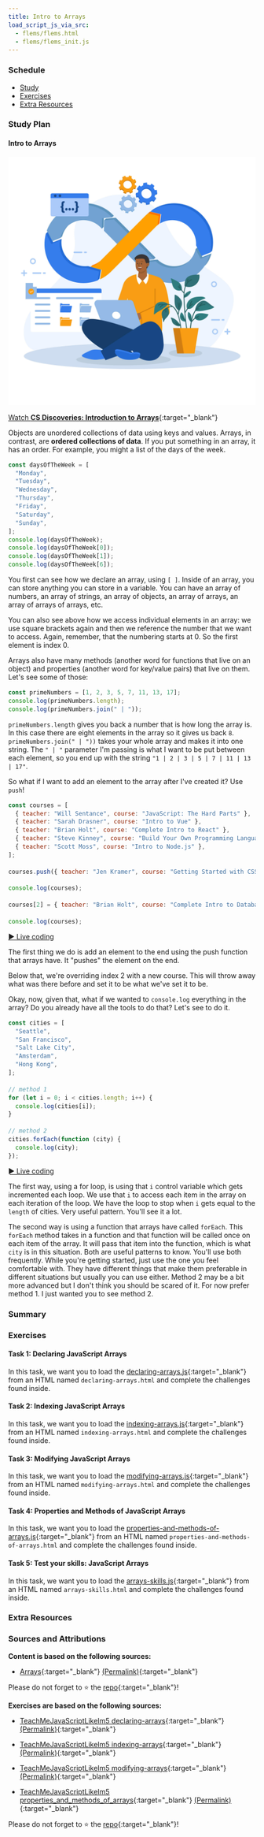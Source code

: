 ```yaml
---
title: Intro to Arrays
load_script_js_via_src:
  - flems/flems.html
  - flems/flems_init.js
---
```


### Schedule

  - [Study](#study-plan-NN)
  - [Exercises](#exercises-NN)
  - [Extra Resources](#extra-resources-NN)

### Study Plan

<!-- SGEN:META:PROGRESS:task=Read 'Intro to Arrays' -->
#### Intro to Arrays

  ![](./assets/flat-design-devops-illustration.jpg)

  <!-- SGEN:META:PROGRESS:task=Watch 'CS Discoveries: Introduction to Arrays' -->
  [Watch **CS Discoveries: Introduction to Arrays**](https://www.youtube.com/watch?v=seBDTeZmb-k){:target="_blank"}

  Objects are unordered collections of data using keys and values. Arrays, in contrast, are **ordered collections of data**. If you put something in an array, it has an order. For example, you might a list of the days of the week.

  ```javascript
  const daysOfTheWeek = [
    "Monday",
    "Tuesday",
    "Wednesday",
    "Thursday",
    "Friday",
    "Saturday",
    "Sunday",
  ];
  console.log(daysOfTheWeek);
  console.log(daysOfTheWeek[0]);
  console.log(daysOfTheWeek[1]);
  console.log(daysOfTheWeek[6]);
  ```

  You first can see how we declare an array, using `[ ]`. Inside of an array, you can store anything you can store in a variable. You can have an array of numbers, an array of strings, an array of objects, an array of arrays, an array of arrays of arrays, etc.

  You can also see above how we access individual elements in an array: we use square brackets again and then we reference the number that we want to access. Again, remember, that the numbering starts at 0. So the first element is index 0.

  Arrays also have many methods (another word for functions that live on an object) and properties (another word for key/value pairs) that live on them. Let's see some of those:

  ```javascript
  const primeNumbers = [1, 2, 3, 5, 7, 11, 13, 17];
  console.log(primeNumbers.length);
  console.log(primeNumbers.join(" | "));
  ```

  `primeNumbers.length` gives you back a number that is how long the array is. In this case there are eight elements in the array so it gives us back `8`. `primeNumbers.join(" | "))` takes your whole array and makes it into one string. The `" | "` parameter I'm passing is what I want to be put between each element, so you end up with the string `"1 | 2 | 3 | 5 | 7 | 11 | 13 | 17"`.

  So what if I want to add an element to the array after I've created it? Use `push`!

  ```javascript
  const courses = [
    { teacher: "Will Sentance", course: "JavaScript: The Hard Parts" },
    { teacher: "Sarah Drasner", course: "Intro to Vue" },
    { teacher: "Brian Holt", course: "Complete Intro to React" },
    { teacher: "Steve Kinney", course: "Build Your Own Programming Language" },
    { teacher: "Scott Moss", course: "Intro to Node.js" },
  ];

  courses.push({ teacher: "Jen Kramer", course: "Getting Started with CSS" });

  console.log(courses);

  courses[2] = { teacher: "Brian Holt", course: "Complete Intro to Databases" };

  console.log(courses);
  ```

  [&#9658; Live coding](#flems-enable)

  The first thing we do is add an element to the end using the push function that arrays have. It "pushes" the element on the end.

  Below that, we're overriding index 2 with a new course. This will throw away what was there before and set it to be what we've set it to be.

  Okay, now, given that, what if we wanted to `console.log` everything in the array? Do you already have all the tools to do that? Let's see to do it.

  ```javascript
  const cities = [
    "Seattle",
    "San Francisco",
    "Salt Lake City",
    "Amsterdam",
    "Hong Kong",
  ];

  // method 1
  for (let i = 0; i < cities.length; i++) {
    console.log(cities[i]);
  }

  // method 2
  cities.forEach(function (city) {
    console.log(city);
  });
  ```

  [&#9658; Live coding](#flems-enable)

  The first way, using a for loop, is using that `i` control variable which gets incremented each loop. We use that `i` to access each item in the array on each iteration of the loop. We have the loop to stop when `i` gets equal to the `length` of cities. Very useful pattern. You'll see it a lot.

  The second way is using a function that arrays have called `forEach`. This `forEach` method takes in a function and that function will be called once on each item of the array. It will pass that item into the function, which is what `city` is in this situation. Both are useful patterns to know. You'll use both frequently. While you're getting started, just use the one you feel comfortable with. They have different things that make them preferable in different situations but usually you can use either. Method 2 may be a bit more advanced but I don't think you should be scared of it. For now prefer method 1. I just wanted you to see method 2.

### Summary

### Exercises

#### Task 1: Declaring JavaScript Arrays

  <!-- SGEN:META:PROGRESS:task=Complete the exercise 'Declaring JavaScript Arrays'|user_folder=task_1 -->
  <!-- SGEN:META:TESTS:name=Test Exercise: 'Declaring JavaScript Arrays'|type=exist|user_folder=task_1|files=declaring-arrays.js,declaring-arrays.html -->
  In this task, we want you to load the [declaring-arrays.js](./exercises/declaring-arrays.js){:target="_blank"} from an HTML named `declaring-arrays.html` and complete the challenges found inside.

#### Task 2: Indexing JavaScript Arrays

  <!-- SGEN:META:PROGRESS:task=Complete the exercise 'Indexing JavaScript Arrays'|user_folder=task_2 -->
  <!-- SGEN:META:TESTS:name=Test Exercise: 'Indexing JavaScript Arrays'|type=exist|user_folder=task_2|files=indexing-arrays.js,indexing-arrays.html -->
  In this task, we want you to load the [indexing-arrays.js](./exercises/indexing-arrays.js){:target="_blank"} from an HTML named `indexing-arrays.html` and complete the challenges found inside.

#### Task 3: Modifying JavaScript Arrays

  <!-- SGEN:META:PROGRESS:task=Complete the exercise 'Modifying JavaScript Arrays'|user_folder=task_3 -->
  <!-- SGEN:META:TESTS:name=Test Exercise: 'Modifying JavaScript Arrays'|type=exist|user_folder=task_3|files=modifying-arrays.js,modifying-arrays.html -->
  In this task, we want you to load the [modifying-arrays.js](./exercises/modifying-arrays.js){:target="_blank"} from an HTML named `modifying-arrays.html` and complete the challenges found inside.

#### Task 4: Properties and Methods of JavaScript Arrays

  <!-- SGEN:META:PROGRESS:task=Complete the exercise 'Properties and Methods of JavaScript Arrays'|user_folder=task_4 -->
  <!-- SGEN:META:TESTS:name=Test Exercise: 'Properties and Methods of JavaScript Arrays'|type=exist|user_folder=task_4|files=properties-and-methods-of-arrays.js,properties-and-methods-of-arrays.html -->
  In this task, we want you to load the [properties-and-methods-of-arrays.js](./exercises/properties-and-methods-of-arrays.js){:target="_blank"} from an HTML named `properties-and-methods-of-arrays.html` and complete the challenges found inside.

#### Task 5: Test your skills: JavaScript Arrays

  <!-- SGEN:META:PROGRESS:task=Complete the exercise 'Test your skills: JavaScript Arrays'|user_folder=task_5 -->
  <!-- SGEN:META:TESTS:name=Test Exercise: 'Test your skills: JavaScript Arrays'|type=exist|user_folder=task_5|files=arrays-skills.js,arrays-skills.html -->
  In this task, we want you to load the [arrays-skills.js](./exercises/arrays-skills.js){:target="_blank"} from an HTML named `arrays-skills.html` and complete the challenges found inside.

### Extra Resources

### Sources and Attributions

  **Content is based on the following sources:**

  - [Arrays](https://github.com/btholt/complete-intro-to-web-dev-v3/blob/main/lessons/04-javascript/K-arrays.md){:target="_blank"} [(Permalink)](https://github.com/btholt/complete-intro-to-web-dev-v3/blob/a46a32bb9d641523163d74c28340ec686c5be2f9/lessons/04-javascript/K-arrays.md){:target="_blank"}

  Please do not forget to ⭐ the [repo](https://github.com/btholt/complete-intro-to-web-dev-v3){:target="_blank"}!

  **Exercises are based on the following sources:**

  - [TeachMeJavaScriptLikeIm5 declaring-arrays](https://github.com/inspirezonetech/TeachMeJavaScriptLikeIm5/blob/main/3-arrays/declaring-arrays.js){:target="_blank"} [(Permalink)](https://github.com/inspirezonetech/TeachMeJavaScriptLikeIm5/blob/bcbe160a29718c0eb832fbf7af113b896ff06deb/3-arrays/declaring-arrays.js){:target="_blank"}

  - [TeachMeJavaScriptLikeIm5 indexing-arrays](https://github.com/inspirezonetech/TeachMeJavaScriptLikeIm5/blob/main/3-arrays/indexing-arrays.js){:target="_blank"} [(Permalink)](https://github.com/inspirezonetech/TeachMeJavaScriptLikeIm5/blob/bcbe160a29718c0eb832fbf7af113b896ff06deb/3-arrays/indexing-arrays.js){:target="_blank"}

  - [TeachMeJavaScriptLikeIm5 modifying-arrays](https://github.com/inspirezonetech/TeachMeJavaScriptLikeIm5/blob/main/3-arrays/modifying-arrays.js){:target="_blank"} [(Permalink)](https://github.com/inspirezonetech/TeachMeJavaScriptLikeIm5/blob/bcbe160a29718c0eb832fbf7af113b896ff06deb/3-arrays/modifying-arrays.js){:target="_blank"}

  - [TeachMeJavaScriptLikeIm5 properties_and_methods_of_arrays](https://github.com/inspirezonetech/TeachMeJavaScriptLikeIm5/blob/main/3-arrays/properties_and_methods_of_arrays.js){:target="_blank"} [(Permalink)](https://github.com/inspirezonetech/TeachMeJavaScriptLikeIm5/blob/bcbe160a29718c0eb832fbf7af113b896ff06deb/3-arrays/properties_and_methods_of_arrays.js){:target="_blank"}

  Please do not forget to ⭐ the [repo](https://github.com/inspirezonetech/TeachMeJavaScriptLikeIm5){:target="_blank"}!

